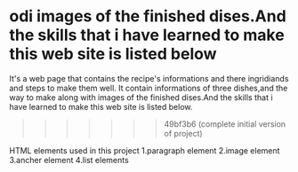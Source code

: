 # odi images of the finished dises.And the skills that i have learned to make this web site is listed below

It's a web page that contains the recipe's   informations and there ingridiands and steps to make them well. It contain informations of three dishes,and the way to make along with images of the finished dises.And the skills that i have learned to make this web site is listed below.
>>>>>>> 49bf3b6 (complete initial version of project)
 
HTML elements used in this project
1.paragraph element
2.image element
3.ancher element
4.list elements